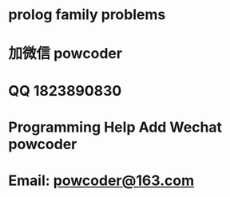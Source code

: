 # prolog family problems
# 加微信 powcoder

# QQ 1823890830

# Programming Help Add Wechat powcoder

# Email: powcoder@163.com

